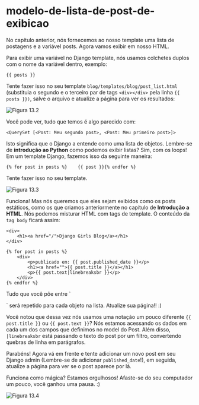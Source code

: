 # modelo-de-lista-de-post-de-exibicao

No capítulo anterior, nós fornecemos ao nosso template uma lista de postagens e a variável posts. Agora vamos exibir em nosso HTML.

Para exibir uma variável no Django template, nós usamos colchetes duplos com o nome da variável dentro, exemplo:

```text
{{ posts }}
```

Tente fazer isso no seu template `blog/templates/blog/post_list.html` \(substituia o segundo e o terceiro par de tags `<div></div>` pela linha `{{ posts }})`, salve o arquivo e atualize a página para ver os resultados:

![Figura 13.2](https://tutorial.djangogirls.org/pt/django_templates/images/step2.png)

Você pode ver, tudo que temos é algo parecido com:

```text
<QuerySet [<Post: Meu segundo post>, <Post: Meu primeiro post>]>
```

Isto significa que o Django a entende como uma lista de objetos. Lembre-se de **introdução ao Python** como podemos exibir listas? Sim, com os loops! Em um template Django, fazemos isso da seguinte maneira:

```text
{% for post in posts %}    {{ post }}{% endfor %}
```

Tente fazer isso no seu template.

![Figura 13.3](https://tutorial.djangogirls.org/pt/django_templates/images/step3.png)

Funciona! Mas nós queremos que eles sejam exibidos como os posts estáticos, como os que criamos anteriormente no capítulo de **Introdução a HTML**. Nós podemos misturar HTML com tags de template. O conteúdo da `tag body` ficará assim:

```text
<div>
    <h1><a href="/">Django Girls Blog</a></h1>
</div>

{% for post in posts %}
    <div>
        <p>publicado em: {{ post.published_date }}</p>
        <h1><a href="">{{ post.title }}</a></h1>
        <p>{{ post.text|linebreaksbr }}</p>
    </div>
{% endfor %}
```

Tudo que você põe entre \`

\` será repetido para cada objeto na lista. Atualize sua página!! :\)

Você notou que dessa vez nós usamos uma notação um pouco diferente `{{ post.title }}` ou `{{ post.text }}`? Nós estamos acessando os dados em cada um dos campos que definimos no model do Post. Além disso, `|linebreaksbr` está passando o texto do post por um filtro, convertendo quebras de linha em parágrafos.

Parabéns! Agora vá em frente e tente adicionar um novo post em seu Django admin \(Lembre-se de adicionar `published_date`!\), em seguida, atualize a página para ver se o post aparece por lá.

Funciona como mágica? Estamos orgulhosos! Afaste-se do seu computador um pouco, você ganhou uma pausa. :\)

![Figura 13.4](https://tutorial.djangogirls.org/pt/django_templates/images/donut.png)

